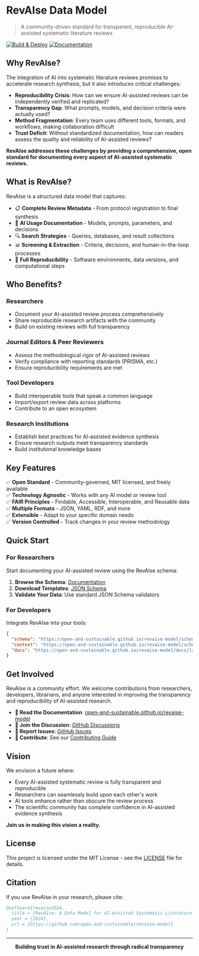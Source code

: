 # RevAIse Data Model

> A community-driven standard for transparent, reproducible AI-assisted systematic literature reviews

[![Build & Deploy](https://github.com/open-and-sustainable/revaise-model/actions/workflows/build.yml/badge.svg)](https://github.com/open-and-sustainable/revaise-model/actions/workflows/build.yml)
[![Documentation](https://img.shields.io/badge/docs-latest-blue)](https://open-and-sustainable.github.io/revaise-model/)

## Why RevAIse?

The integration of AI into systematic literature reviews promises to accelerate research synthesis, but it also introduces critical challenges:

- **Reproducibility Crisis**: How can we ensure AI-assisted reviews can be independently verified and replicated?
- **Transparency Gap**: What prompts, models, and decision criteria were actually used?
- **Method Fragmentation**: Every team uses different tools, formats, and workflows, making collaboration difficult
- **Trust Deficit**: Without standardized documentation, how can readers assess the quality and reliability of AI-assisted reviews?

**RevAIse addresses these challenges by providing a comprehensive, open standard for documenting every aspect of AI-assisted systematic reviews.**

## What is RevAIse?

RevAIse is a structured data model that captures:

- 📋 **Complete Review Metadata** - From protocol registration to final synthesis
- 🤖 **AI Usage Documentation** - Models, prompts, parameters, and decisions
- 🔍 **Search Strategies** - Queries, databases, and result collections
- 📊 **Screening & Extraction** - Criteria, decisions, and human-in-the-loop processes
- 🔄 **Full Reproducibility** - Software environments, data versions, and computational steps

## Who Benefits?

### Researchers
- Document your AI-assisted review process comprehensively
- Share reproducible research artifacts with the community
- Build on existing reviews with full transparency

### Journal Editors & Peer Reviewers
- Assess the methodological rigor of AI-assisted reviews
- Verify compliance with reporting standards (PRISMA, etc.)
- Ensure reproducibility requirements are met

### Tool Developers
- Build interoperable tools that speak a common language
- Import/export review data across platforms
- Contribute to an open ecosystem

### Research Institutions
- Establish best practices for AI-assisted evidence synthesis
- Ensure research outputs meet transparency standards
- Build institutional knowledge bases

## Key Features

✅ **Open Standard** - Community-governed, MIT licensed, and freely available  
✅ **Technology Agnostic** - Works with any AI model or review tool  
✅ **FAIR Principles** - Findable, Accessible, Interoperable, and Reusable data  
✅ **Multiple Formats** - JSON, YAML, RDF, and more  
✅ **Extensible** - Adapt to your specific domain needs  
✅ **Version Controlled** - Track changes in your review methodology  

## Quick Start

### For Researchers
Start documenting your AI-assisted review using the RevAIse schema:

1. **Browse the Schema**: [Documentation](https://open-and-sustainable.github.io/revaise-model/)
2. **Download Templates**: [JSON Schema](https://open-and-sustainable.github.io/revaise-model/schema/latest/revaise.schema.json)
3. **Validate Your Data**: Use standard JSON Schema validators

### For Developers
Integrate RevAIse into your tools:

```json
{
  "schema": "https://open-and-sustainable.github.io/revaise-model/schema/latest/revaise.schema.json",
  "context": "https://open-and-sustainable.github.io/revaise-model/schema/latest/context.jsonld",
  "docs": "https://open-and-sustainable.github.io/revaise-model/docs/latest/"
}
```

## Get Involved

RevAIse is a community effort. We welcome contributions from researchers, developers, librarians, and anyone interested in improving the transparency and reproducibility of AI-assisted research.

- **📖 Read the Documentation**: [open-and-sustainable.github.io/revaise-model](https://open-and-sustainable.github.io/revaise-model/)
- **💬 Join the Discussion**: [GitHub Discussions](https://github.com/open-and-sustainable/revaise-model/discussions)
- **🐛 Report Issues**: [GitHub Issues](https://github.com/open-and-sustainable/revaise-model/issues)
- **🤝 Contribute**: See our [Contributing Guide](CONTRIBUTING.md)

## Vision

We envision a future where:

- Every AI-assisted systematic review is fully transparent and reproducible
- Researchers can seamlessly build upon each other's work
- AI tools enhance rather than obscure the review process
- The scientific community has complete confidence in AI-assisted evidence synthesis

**Join us in making this vision a reality.**

## License

This project is licensed under the MIT License - see the [LICENSE](LICENSE) file for details.

## Citation

If you use RevAIse in your research, please cite:

```bibtex
@software{revaise2024,
  title = {RevAIse: A Data Model for AI-Assisted Systematic Literature Reviews},
  year = {2024},
  url = {https://github.com/open-and-sustainable/revaise-model}
}
```

---

<p align="center">
  <strong>Building trust in AI-assisted research through radical transparency</strong>
</p>